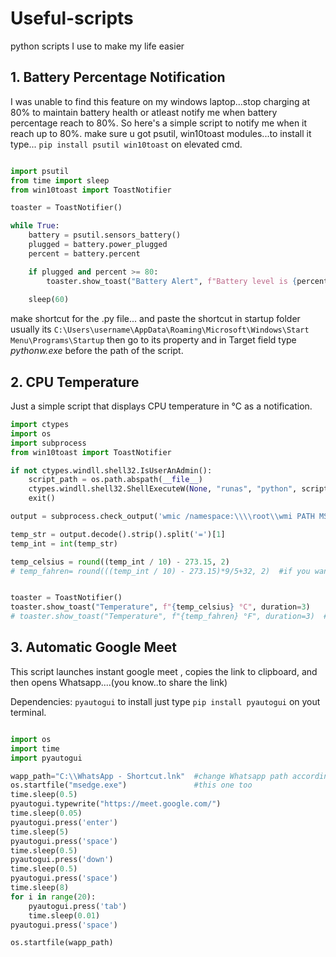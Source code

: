 # Useful-scripts
python scripts I use to make my life easier

## 1. Battery Percentage Notification 
I was unable to find this feature on my windows laptop...stop charging at 80% to maintain battery health or atleast notify me when battery percentage reach to 80%. So here's a simple script to notify me when it reach up to 80%.
make sure u got psutil, win10toast modules...to install it type... ```pip install psutil win10toast``` on elevated cmd.

```python

import psutil
from time import sleep
from win10toast import ToastNotifier

toaster = ToastNotifier()

while True:
    battery = psutil.sensors_battery()
    plugged = battery.power_plugged
    percent = battery.percent

    if plugged and percent >= 80:
        toaster.show_toast("Battery Alert", f"Battery level is {percent}%", duration=10)
        
    sleep(60)
```
make shortcut for the .py file... and paste the shortcut in startup folder usually its                                   ```C:\Users\username\AppData\Roaming\Microsoft\Windows\Start Menu\Programs\Startup``` 
then go to its property and in Target field type *pythonw.exe* before the path of the script. 


## 2. CPU Temperature 
Just a simple script that displays CPU temperature in °C as a notification.

```python
import ctypes
import os
import subprocess
from win10toast import ToastNotifier

if not ctypes.windll.shell32.IsUserAnAdmin():
    script_path = os.path.abspath(__file__)
    ctypes.windll.shell32.ShellExecuteW(None, "runas", "python", script_path, None, 1)
    exit()

output = subprocess.check_output('wmic /namespace:\\\\root\\wmi PATH MSAcpi_ThermalZoneTemperature get CurrentTemperature /value | findstr /r "^CurrentTemperature="', shell=True)

temp_str = output.decode().strip().split('=')[1]
temp_int = int(temp_str)

temp_celsius = round((temp_int / 10) - 273.15, 2)
# temp_fahren= round(((temp_int / 10) - 273.15)*9/5+32, 2)  #if you wanna use °F uncomment this line and comment out the above line


toaster = ToastNotifier()
toaster.show_toast("Temperature", f"{temp_celsius} °C", duration=3) 
# toaster.show_toast("Temperature", f"{temp_fahren} °F", duration=3)  #if you wanna use °F uncomment this line and comment out the above line
```

## 3. Automatic Google Meet
This script launches instant google meet , copies the link to clipboard, and then opens Whatsapp....(you know..to share the link)

Dependencies: ```pyautogui``` to install just type ```pip install pyautogui``` on yout terminal.

```python

import os
import time
import pyautogui

wapp_path="C:\\WhatsApp - Shortcut.lnk"  #change Whatsapp path according to your system
os.startfile("msedge.exe")               #this one too
time.sleep(0.5)
pyautogui.typewrite("https://meet.google.com/")
time.sleep(0.05)
pyautogui.press('enter')
time.sleep(5)
pyautogui.press('space')
time.sleep(0.5)
pyautogui.press('down')
time.sleep(0.5)
pyautogui.press('space')
time.sleep(8)
for i in range(20):
    pyautogui.press('tab')
    time.sleep(0.01)
pyautogui.press('space')

os.startfile(wapp_path)
```
